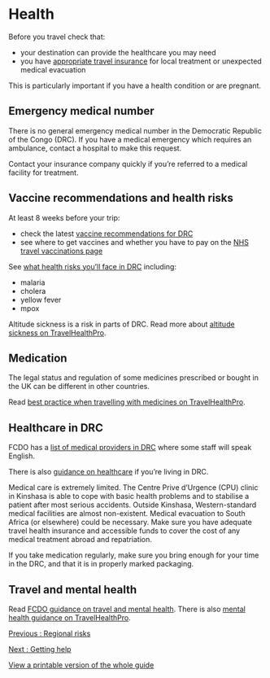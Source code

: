 # Health

Before you travel check that:

* your destination can provide the healthcare you may need
* you have [appropriate travel insurance](https://www.gov.uk/guidance/foreign-travel-insurance) for local treatment or unexpected medical evacuation

This is particularly important if you have a health condition or are pregnant.

## Emergency medical number

There is no general emergency medical number in the Democratic Republic of the Congo (DRC). If you have a medical emergency which requires an ambulance, contact a hospital to make this request.

Contact your insurance company quickly if you’re referred to a medical facility for treatment.

## Vaccine recommendations and health risks

At least 8 weeks before your trip:

* check the latest [vaccine recommendations for DRC](https://travelhealthpro.org.uk/country/63/democratic-republic-of-the-congo#Vaccine_Recommendations)
* see where to get vaccines and whether you have to pay on the [NHS travel vaccinations page](https://www.nhs.uk/conditions/travel-vaccinations/)

See [what health risks you’ll face in DRC](https://travelhealthpro.org.uk/country/63/democratic-republic-of-the-congo) including:

* malaria
* cholera
* yellow fever
* mpox

Altitude sickness is a risk in parts of DRC. Read more about [altitude sickness on TravelHealthPro](https://travelhealthpro.org.uk/factsheet/26/altitude-illness).

## Medication

The legal status and regulation of some medicines prescribed or bought in the UK can be different in other countries.

Read [best practice when travelling with medicines on TravelHealthPro](https://travelhealthpro.org.uk/factsheet/43/medicines-abroad).

## Healthcare in DRC

FCDO has a [list of medical providers in DRC](https://www.gov.uk/government/publications/medical-practitioners) where some staff will speak English.

There is also [guidance on healthcare](https://www.gov.uk/guidance/living-in-drc#healthcare-in-democratic-republic-of-congo) if you’re living in DRC.

Medical care is extremely limited. The Centre Prive d’Urgence (CPU) clinic in Kinshasa is able to cope with basic health problems and to stabilise a patient after most serious accidents. Outside Kinshasa, Western-standard medical facilities are almost non-existent. Medical evacuation to South Africa (or elsewhere) could be necessary. Make sure you have adequate travel health insurance and accessible funds to cover the cost of any medical treatment abroad and repatriation.

If you take medication regularly, make sure you bring enough for your time in the DRC, and that it is in properly marked packaging.

## Travel and mental health

Read [FCDO guidance on travel and mental health](https://www.gov.uk/guidance/foreign-travel-advice-for-people-with-mental-health-issues). There is also [mental health guidance on TravelHealthPro](https://travelhealthpro.org.uk/factsheet/85/travelling-with-mental-health-conditions).

[Previous
:
Regional risks](/foreign-travel-advice/democratic-republic-of-the-congo/regional-risks)

[Next
:
Getting help](/foreign-travel-advice/democratic-republic-of-the-congo/getting-help)

[View a printable version of the whole guide](/foreign-travel-advice/democratic-republic-of-the-congo/print)